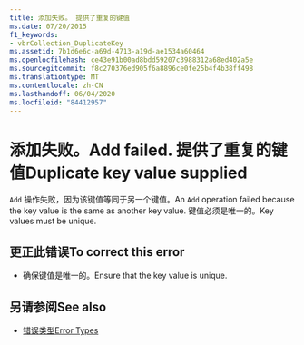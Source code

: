 ```yaml
---
title: 添加失败。 提供了重复的键值
ms.date: 07/20/2015
f1_keywords:
- vbrCollection_DuplicateKey
ms.assetid: 7b1d6e6c-a69d-4713-a19d-ae1534a60464
ms.openlocfilehash: ce43e91b00ad8bdd59207c3988312a68ed402a5e
ms.sourcegitcommit: f8c270376ed905f6a8896ce0fe25b4f4b38ff498
ms.translationtype: MT
ms.contentlocale: zh-CN
ms.lasthandoff: 06/04/2020
ms.locfileid: "84412957"
---
```

# <a name="add-failed-duplicate-key-value-supplied"></a><span data-ttu-id="5c296-103">添加失败。</span><span class="sxs-lookup"><span data-stu-id="5c296-103">Add failed.</span></span> <span data-ttu-id="5c296-104">提供了重复的键值</span><span class="sxs-lookup"><span data-stu-id="5c296-104">Duplicate key value supplied</span></span>
<span data-ttu-id="5c296-105">`Add` 操作失败，因为该键值等同于另一个键值。</span><span class="sxs-lookup"><span data-stu-id="5c296-105">An `Add` operation failed because the key value is the same as another key value.</span></span> <span data-ttu-id="5c296-106">键值必须是唯一的。</span><span class="sxs-lookup"><span data-stu-id="5c296-106">Key values must be unique.</span></span>  
  
## <a name="to-correct-this-error"></a><span data-ttu-id="5c296-107">更正此错误</span><span class="sxs-lookup"><span data-stu-id="5c296-107">To correct this error</span></span>  
  
- <span data-ttu-id="5c296-108">确保键值是唯一的。</span><span class="sxs-lookup"><span data-stu-id="5c296-108">Ensure that the key value is unique.</span></span>  
  
## <a name="see-also"></a><span data-ttu-id="5c296-109">另请参阅</span><span class="sxs-lookup"><span data-stu-id="5c296-109">See also</span></span>

- [<span data-ttu-id="5c296-110">错误类型</span><span class="sxs-lookup"><span data-stu-id="5c296-110">Error Types</span></span>](../programming-guide/language-features/error-types.md)
